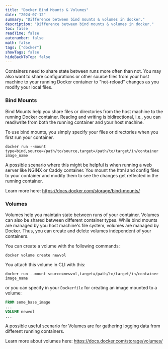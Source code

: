 ```yaml
---
title: "Docker Bind Mounts & Volumes"
date: "2024-07-12"
summary: "Difference between bind mounts & volumes in docker."
description: "Difference between bind mounts & volumes in docker."
toc: false
readTime: false
autonumber: false
math: false
tags: ["docker"]
showTags: false
hideBackToTop: false
---
```

Containers need to share state between runs more often than not. You may also want to share configurations or other source files from your host machine to your running Docker container to "hot-reload" changes as you modify your local files. 
### Bind Mounts
Bind Mounts help you share files or directories from the host machine to the running Docker container. Reading and writing is bidirectional, i.e., you can read/write from both the running container and your host machine.

To use bind mounts, you simply specify your files or directories when you first  run your container.

```
docker run --mount type=bind,source=/path/to/source,target=/path/to/target/in/container image_name 
```

A possible scenario where this might be helpful is when running a web server like NGINX or Caddy container. You mount the html and config files to your container and modify them to see the changes get reflected in the running container.

Learn more here: https://docs.docker.com/storage/bind-mounts/
### Volumes
Volumes help you maintain state between runs of your container. Volumes can also be shared between different container types. While bind mounts are managed by you host machine's file system, volumes are managed by Docker. Thus, you can create and delete volumes independent of your containers.

You can create a volume with the following commands:
```
docker volume create newvol
```

You attach this volume in CLI with this:
```
docker run --mount source=newvol,target=/path/to/target/in/container image_name 
```

or you can specify in your `Dockerfile` for creating an image mounted to a volume:
```Dockerfile
FROM some_base_image
...
VOLUME newvol
...
```

A possible useful scenario for Volumes are for gathering logging data from different running containers.

Learn more about volumes here: https://docs.docker.com/storage/volumes/